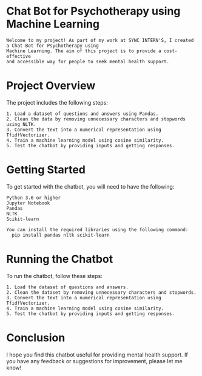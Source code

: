 # Chat Bot for Psychotherapy using Machine Learning
    Welcome to my project! As part of my work at SYNC INTERN'S, I created a Chat Bot for Psychotherapy using 
    Machine Learning. The aim of this project is to provide a cost-effective 
    and accessible way for people to seek mental health support.

# Project Overview
  The project includes the following steps:

    1. Load a dataset of questions and answers using Pandas.
    2. Clean the data by removing unnecessary characters and stopwords using NLTK.
    3. Convert the text into a numerical representation using TfidfVectorizer.
    4. Train a machine learning model using cosine similarity.
    5. Test the chatbot by providing inputs and getting responses.

# Getting Started
  To get started with the chatbot, you will need to have the following:

    Python 3.6 or higher
    Jupyter Notebook
    Pandas
    NLTK
    Scikit-learn

    You can install the required libraries using the following command:
      pip install pandas nltk scikit-learn

# Running the Chatbot
  To run the chatbot, follow these steps:

    1. Load the dataset of questions and answers.
    2. Clean the dataset by removing unnecessary characters and stopwords.
    3. Convert the text into a numerical representation using TfidfVectorizer.
    4. Train a machine learning model using cosine similarity.
    5. Test the chatbot by providing inputs and getting responses.

# Conclusion
  I hope you find this chatbot useful for providing mental health support. 
  If you have any feedback or suggestions for improvement, please let me know!
